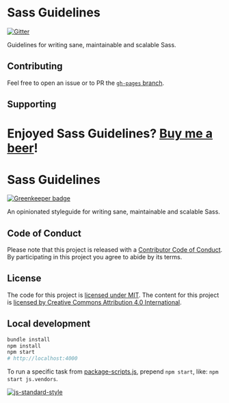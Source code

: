 Sass Guidelines
===============

[![Gitter](https://badges.gitter.im/Join%20Chat.svg)](https://gitter.im/HugoGiraudel/sass-guidelines?utm_source=badge&utm_medium=badge&utm_campaign=pr-badge&utm_content=badge)

Guidelines for writing sane, maintainable and scalable Sass.

## Contributing

Feel free to open an issue or to PR the [`gh-pages` branch](https://github.com/HugoGiraudel/sass-guidelines/tree/gh-pages).

## Supporting

Enjoyed Sass Guidelines? [Buy me a beer](https://gumroad.com/l/sass-guidelines)!
=======
# Sass Guidelines

[![Greenkeeper badge](https://badges.greenkeeper.io/HugoGiraudel/sass-guidelines.svg)](https://greenkeeper.io/)

An opinionated styleguide for writing sane, maintainable and scalable Sass.

## Code of Conduct

Please note that this project is released with a [Contributor Code of Conduct](CODE_OF_CONDUCT.md). By participating in this project you agree to abide by its terms.

## License

The code for this project is [licensed under MIT](LICENSE).
The content for this project is [licensed by Creative Commons Attribution 4.0 International](https://creativecommons.org/licenses/by/4.0/legalcode).

## Local development

```sh
bundle install
npm install
npm start
# http://localhost:4000
```

To run a specific task from [package-scripts.js](https://github.com/HugoGiraudel/sass-guidelines/blob/master/package-scripts.js), prepend `npm start`, like: `npm start js.vendors`.

[![js-standard-style](https://cdn.rawgit.com/feross/standard/master/badge.svg)](http://standardjs.com)